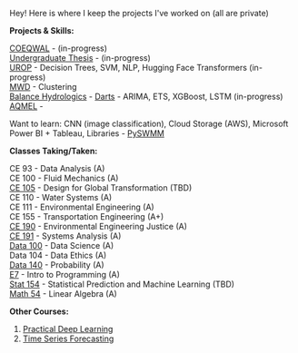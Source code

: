 Hey! Here is where I keep the projects I've worked on (all are private)

**Projects & Skills:**  

[COEQWAL](https://github.com/isabellegoebel/coeqwal) - (in-progress)  
[Undergraduate Thesis](https://github.com/isabellegoebel/ceh194) - (in-progress)      
[UROP](https://github.com/isabellegoebel/urop) - Decision Trees, SVM, NLP, Hugging Face Transformers (in-progress)     
[MWD](https://github.com/isabellegoebel/mwd) - Clustering  
[Balance Hydrologics](https://github.com/isabellegoebel/bh) - [Darts](https://unit8co.github.io/darts/index.html) - ARIMA, ETS, XGBoost, LSTM (in-progress)    
[AQMEL](https://github.com/isabellegoebel/aqmel) -   

Want to learn: CNN (image classification), Cloud Storage (AWS), Microsoft Power BI + Tableau, Libraries - [PySWMM](https://www.pyswmm.org/)

**Classes Taking/Taken:**  

CE 93 - Data Analysis (A)  
CE 100 - Fluid Mechanics (A)  
[CE 105](https://geopandas.org/en/stable/getting_started/introduction.html) - Design for Global Transformation (TBD)   
CE 110 - Water Systems (A)  
CE 111 - Environmental Engineering (A)  
CE 155 - Transportation Engineering (A+)  
[CE 190](https://github.com/isabellegoebel/classes)  - Environmental Engineering Justice (A)  
[CE 191](https://github.com/isabellegoebel/ce191) - Systems Analysis (A)   
[Data 100](https://github.com/isabellegoebel/data100) - Data Science (A)    
Data 104 - Data Ethics (A)  
[Data 140](https://github.com/isabellegoebel/data140) - Probability (A)   
[E7](https://github.com/isabellegoebel/e7) - Intro to Programming (A)  
[Stat 154](https://github.com/isabellegoebel/stat154) - Statistical Prediction and Machine Learning (TBD)   
[Math 54](https://ocw.mit.edu/courses/18-06-linear-algebra-spring-2010/video_galleries/video-lectures/) - Linear Algebra (A)   

**Other Courses:**
1. [Practical Deep Learning](https://www.fast.ai/)   
2. [Time Series Forecasting](https://www.udemy.com/share/10cCvj/)   
